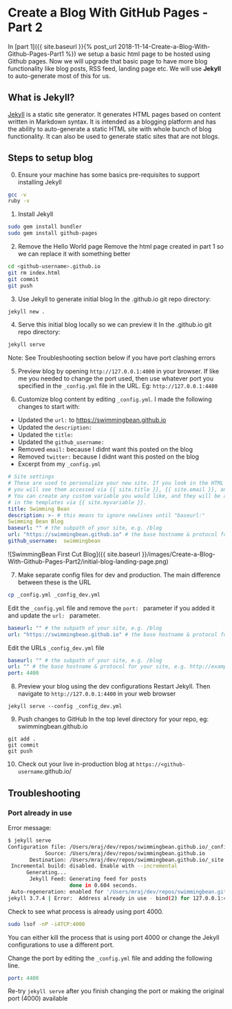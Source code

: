 # Create a Blog With GitHub Pages - Part 2

In [part 1]({{ site.baseurl }}{% post_url 2018-11-14-Create-a-Blog-With-Github-Pages-Part1 %}) we setup a basic html page to be hosted using Github pages. Now we
will upgrade that basic page to have more blog functionality like blog posts,
RSS feed, landing page etc. We will use **Jekyll** to auto-generate most of this
for us.

## What is Jekyll?
[Jekyll](https://jekyllrb.com/) is a static site generator. It generates HTML
pages based on content written in Markdown syntax. It is intended as a blogging
platform and has the ability to auto-generate a static HTML site with whole
bunch of blog functionality. It can also be used to generate static sites that
are not blogs.

## Steps to setup blog
0. Ensure your machine has some basics pre-requisites to support installing Jekyll
```bash
gcc -v
ruby -v
```

1. Install Jekyll
```bash
sudo gem install bundler
sudo gem install github-pages
```

2. Remove the Hello World page
Remove the html page created in part 1 so we can replace it with something better
```bash
cd <github-username>.github.io
git rm index.html
git commit
git push
```

3. Use Jekyll to generate initial blog
In the <github-username>.github.io git repo directory:
```bash
jekyll new .
```

4. Serve this initial blog locally so we can preview it
In the <github-username>.github.io git repo directory:
```bash
jekyll serve
```
Note: See Troubleshooting section below if you have port clashing errors

5. Preview blog by opening `http://127.0.0.1:4000` in your browser.
If like me you needed to change the port used, then use whatever port you
 specified in the `_config.yml` file in the URL. Eg: `http://127.0.0.1:4400`

6. Customize blog content by editing `_config.yml`. I made the following changes to start with:
  * Updated the `url:` to https://swimmingbean.github.io
  * Updated the `description:`
  * Updated the `title:`
  * Updated the `github_username:`
  * Removed `email:` because I didnt want this posted on the blog
  * Removed `twitter:` because I didnt want this posted on the blog
  * Excerpt from my `_config.yml`
   ```yaml
# Site settings
# These are used to personalize your new site. If you look in the HTML files,
# you will see them accessed via {{ site.title }}, {{ site.email }}, and so on.
# You can create any custom variable you would like, and they will be accessible
# in the templates via {{ site.myvariable }}.
title: Swimming Bean
description: >- # this means to ignore newlines until "baseurl:"
  Swimming Bean Blog
baseurl: "" # the subpath of your site, e.g. /blog
url: "https://swimmingbean.github.io" # the base hostname & protocol for your site, e.g. http://example.com
github_username:  swimmingbean
```
  ![SwimmingBean First Cut Blog]({{ site.baseurl }}/images/Create-a-Blog-With-Github-Pages-Part2/initial-blog-landing-page.png)

7. Make separate config files for dev and production. The main difference between these is the URL
```bash
cp _config.yml _config_dev.yml
```
Edit the `_config.yml` file and remove the `port: ` parameter if you added it and update the `url: ` parameter.
```yaml
baseurl: "" # the subpath of your site, e.g. /blog
url: "https://swimmingbean.github.io" # the base hostname & protocol for your site, e.g. http://example.com
```
Edit the URLs `_config_dev.yml` file
```yaml
baseurl: "" # the subpath of your site, e.g. /blog
url: "" # the base hostname & protocol for your site, e.g. http://example.com
port: 4400
```

8. Preview your blog using the dev configurations
   Restart Jekyll. Then navigate to `http://127.0.0.1:4400` in your web browser
```
jekyll serve --config _config_dev.yml
```
9. Push changes to GitHub
In the top level directory for your repo, eg: swimmingbean.github.io
```
git add .
git commit
git push
```

10. Check out your live in-production blog at `https://<github-username`.github.io/

## Troubleshooting
### Port already in use
Error message:
```bash
$ jekyll serve
Configuration file: /Users/mraj/dev/repos/swimmingbean.github.io/_config.yml
            Source: /Users/mraj/dev/repos/swimmingbean.github.io
       Destination: /Users/mraj/dev/repos/swimmingbean.github.io/_site
 Incremental build: disabled. Enable with --incremental
      Generating...
       Jekyll Feed: Generating feed for posts
                    done in 0.604 seconds.
 Auto-regeneration: enabled for '/Users/mraj/dev/repos/swimmingbean.github.io'
jekyll 3.7.4 | Error:  Address already in use - bind(2) for 127.0.0.1:4000
```
Check to see what process is already using port 4000.
```bash
sudo lsof -nP -i4TCP:4000
```
You can either kill the process that is using port 4000 or change the Jekyll
configurations to use a different port.

Change the port by editing the `_config.yml` file and adding the following line.
```yaml
port: 4400
```

Re-try `jekyll serve` after you finish changing the port or making the original
 port (4000) available
